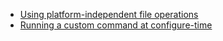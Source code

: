 - [Using platform-independent file operations](recipe-01/README.md)
- [Running a custom command at configure-time](recipe-02/README.md)
